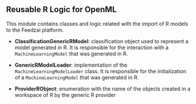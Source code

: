 Reusable R Logic for OpenML
------------------------------------------------------------

This module contains classes and logic related with the import of R models to the Feedzai platform.

* __ClassificationGenericRModel__: classification object used to represent a model generated in R. It is responsible for the interaction with a `MachineLearningModel` that was generated in R.

* __GenericRModelLoader__: implementation of the `MachineLearningModelLoader` class. It is responsible for the initialization of a `MachineLearningModel` that was generated in R.

* __ProviderRObject__: enumeration with the name of the objects created in a workspace of R by the generic R provider
